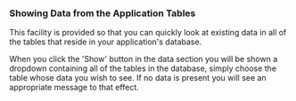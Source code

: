 ### Showing Data from the Application Tables

This facility is provided so that you can quickly look at existing data in all of the tables that reside in your application's database.

When you click the 'Show' button in the data section you will be shown a dropdown containing all of the tables in the database, simply choose the table whose data you wish to see.  If no data is present you will see an appropriate message to that effect.